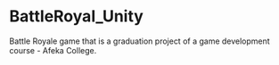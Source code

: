 # BattleRoyal_Unity
Battle Royale game that is a graduation project of a game development course - Afeka College.
